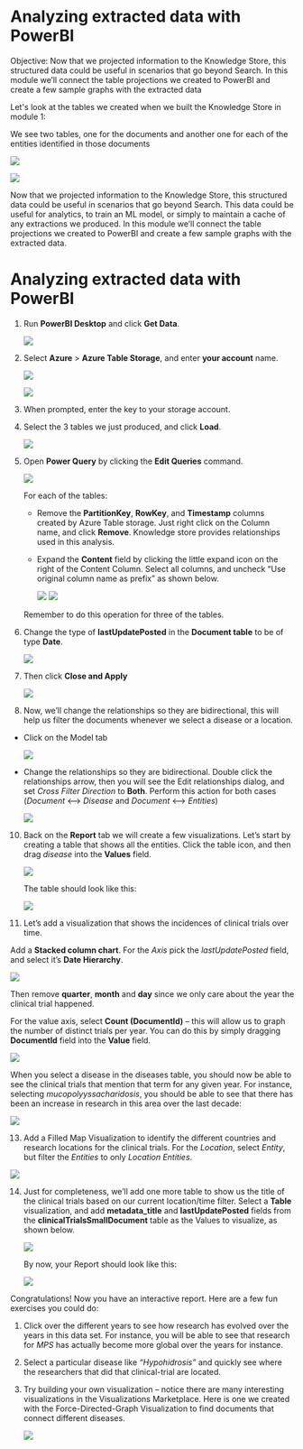 # Analyzing extracted data with PowerBI
Objective: Now that we projected information to the Knowledge Store, this structured data could be useful in scenarios that go beyond Search. In this module we’ll connect the table projections we created to PowerBI and create a few sample graphs with the extracted data

Let's look at the tables we created when we built the Knowledge Store in module 1:

We see two tables, one for the documents and another one for each of the entities identified in those documents 

![](images/kstable.png)


![](images/kstable2.png)

Now that we projected information to the Knowledge Store, this structured data could be useful in scenarios that go beyond Search.  This data could be useful for analytics, to train an ML model, or simply to maintain a cache of any extractions we produced. In this module we’ll connect the table projections we created to PowerBI and create a few sample graphs with the extracted data.

# Analyzing extracted data with PowerBI

1.	Run **PowerBI Desktop** and click **Get Data**.
 
    ![](images/mod5/ks-pbi-getdata.png)
 
2.	Select **Azure** > **Azure Table Storage**, and enter **your account** name.
 
    ![](images/mod5/ks-pbi-getdata2.png)
 
    ![](images/mod5/ks-pbi-getdata3.png)
 
3.	When prompted, enter the key to your storage account.

4.	Select the 3 tables we just produced, and click **Load**.
 
    ![](images/mod5/ks-pbi-getdata4.png)
 
5.	Open **Power Query** by clicking the **Edit Queries** command.
 
    ![](images/mod5/ks-pbi-editquery1.png)
 
    For each of the tables:
    + Remove the **PartitionKey**, **RowKey**, and **Timestamp** columns created by Azure Table storage. Just right click on the Column name, and click **Remove**.  Knowledge store provides relationships used in this analysis.       

    + Expand the **Content** field by clicking the little expand icon on the right of the Content Column.  Select all columns, and uncheck “Use original column name as prefix” as shown below.
 
        ![](images/mod5/ks-pbi-editquery2.png)
        ![](images/mod5/ks-pbi-editquery3.png)

    Remember to do this operation for three of the tables.  
 
7.	Change the type of **lastUpdatePosted** in the **Document table** to be of type **Date**.
 
    ![](images/mod5/ks-pbi-editquery4.png)

8.	Then click **Close and Apply**
 
    ![](images/mod5/ks-pbi-closeandapply.png)

 
9.	Now, we’ll change the relationships so they are bidirectional, this will help us filter the documents whenever we select a disease or a location.
   
+ Click on the Model tab 

    ![](images/mod5/ks-pbi-model.png)

+ Change the relationships so they are bidirectional. Double click the relationships arrow, then you will see the Edit relationships dialog, and set *Cross Filter Direction* to **Both**. Perform this action for both cases (*Document* <--> *Disease* and *Document* <--> *Entities*)

    ![](images/mod5/ks-pbi-model2.png)

10.	Back on the **Report** tab we will create a few visualizations. Let’s start by creating a table that shows all the entities. Click the table icon, and then drag *disease* into the **Values** field. 

    ![](images/mod5/ks-pbi-visual1.png)

    The table  should look like this: 

    ![](images/mod5/ks-pbi-visual2-disease-list.png)
 
11. Let’s add a visualization that shows the incidences of clinical trials over time. 

Add a **Stacked column chart**. For the *Axis* pick the *lastUpdatePosted* field, and select it’s **Date Hierarchy**. 

![](images/mod5/ks-pbi-visual3-lastupdate-date.png)

Then remove **quarter**, **month** and **day** since we only care about the year the clinical trial happened. 

For the value axis, select **Count (DocumentId)** – this will allow us to graph the number of distinct trials per year. You can do this by simply dragging **DocumentId** field into the **Value** field. 

![](images/mod5/ks-pbi-visual4-doccount-graph.png)

When you select a disease in the diseases table, you should now be able to see the clinical trials that mention that term for any given year. For instance, selecting *mucopolyyssacharidosis*, you should be able to see that there has been an increase in research in this area over the last decade:

![](images/mod5/ks-pbi-visual4-doccount-graph-filtered.png)
 
13. Add a Filled Map Visualization to identify the different countries and research locations for the clinical trials. For the *Location*, select *Entity*, but filter the *Entities* to only *Location Entities*.

![](images/mod5/ks-pbi-visual5-filledmap-settings.png)
 
14. Just for completeness, we’ll add one more table to show us the title of the clinical trials based on our current location/time filter. Select a **Table** visualization, and add **metadata_title** and **lastUpdatePosted** fields from the **clinicalTrialsSmallDocument** table as the Values to visualize, as shown below. 
 
    ![](images/mod5/ks-pbi-visual5-filledmap-settings2.png)

    By now, your Report should look like this:

    ![](images/mod5/ks-pbi-visual5-filledmap-graph.png)

Congratulations! Now you have an interactive report. Here are a few fun exercises you could do:

1.	Click over the different years to see how research has evolved over the years in this data set. For instance, you will be able to see that research for *MPS* has actually become more global over the years for instance.

2.	Select a particular disease like *“Hypohidrosis”* and quickly see where the researchers that did that clinical-trial are located. 

3.	Try building your own visualization – notice there are many interesting visualizations in the Visualizations Marketplace.  Here is one we created with the Force-Directed-Graph Visualization to find documents that connect different diseases.
 
    ![](images/mod5/ks-pbi-visual6-directed-graph.png)





